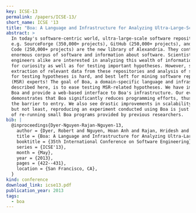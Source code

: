 ```yaml
---
key: ICSE-13
permalink: /papers/ICSE-13/
short_name: ICSE '13
title: "Boa: A Language and Infrastructure for Analyzing Ultra-Large-Scale Software Repositories"
abstract: >
  In today's software-centric world, ultra-large-scale software repositories,
  e.g. SourceForge (350,000+ projects), GitHub (250,000+ projects), and Google
  Code (250,000+ projects) are the new library of Alexandria. They contain an
  enormous corpus of software and information about software. Scientists and
  engineers alike are interested in analyzing this wealth of information both
  for curiosity as well as for testing important hypotheses. However, systematic
  extraction of relevant data from these repositories and analysis of such data
  for testing hypotheses is hard, and best left for mining software repository
  (MSR) experts! The goal of Boa, a domain-specific language and infrastructure
  described here, is to ease testing MSR-related hypotheses. We have implemented
  Boa and provide a web-based interface to Boa's infrastructure. Our evaluation
  demonstrates that Boa significantly reduces programming efforts, thus lowering
  the barrier to entry. We also see drastic improvements in scalability. Last
  but not least, reproducing an experiment conducted using Boa is just a matter
  of re-running small Boa programs provided by previous researchers.
bib: |
  @inproceedings{Dyer-Nguyen-Rajan-Nguyen-13,
    author = {Dyer, Robert and Nguyen, Hoan Anh and Rajan, Hridesh and Nguyen, Tien N.},
    title = {Boa: A Language and Infrastructure for Analyzing Ultra-Large-Scale Software Repositories},
    booktitle = {35th International Conference on Software Engineering},
    series = {ICSE'13},
    month = {May},
    year = {2013},
    pages = {422--431},
    location = {San Francisco, CA},
  }
kind: conference
download_link: icse13.pdf
publication_year: 2013
tags:
  - boa
---
```

